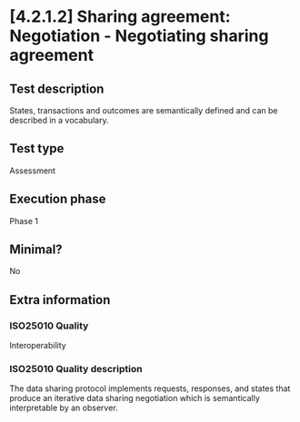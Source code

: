 
# [4.2.1.2] Sharing agreement: Negotiation - Negotiating sharing agreement
 
## Test description
States, transactions and outcomes are semantically defined and can be described in a vocabulary.
 
## Test type
Assessment
 
## Execution phase
Phase 1
 
## Minimal?
No
 
## Extra information
### ISO25010 Quality
Interoperability
### ISO25010 Quality description
The data sharing protocol implements requests, responses, and states that produce an iterative data sharing negotiation which is semantically interpretable by an observer.
    